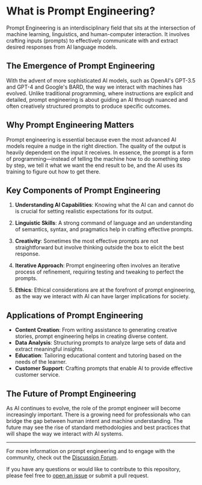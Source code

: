 # What is Prompt Engineering?

Prompt Engineering is an interdisciplinary field that sits at the intersection of machine learning, linguistics, and human-computer interaction. It involves crafting inputs (prompts) to effectively communicate with and extract desired responses from AI language models.

## The Emergence of Prompt Engineering

With the advent of more sophisticated AI models, such as OpenAI's GPT-3.5 and GPT-4 and Google's BARD, the way we interact with machines has evolved. Unlike traditional programming, where instructions are explicit and detailed, prompt engineering is about guiding an AI through nuanced and often creatively structured prompts to produce specific outcomes.

## Why Prompt Engineering Matters

Prompt engineering is essential because even the most advanced AI models require a nudge in the right direction. The quality of the output is heavily dependent on the input it receives. In essence, the prompt is a form of programming—instead of telling the machine how to do something step by step, we tell it what we want the end result to be, and the AI uses its training to figure out how to get there.

## Key Components of Prompt Engineering

1. **Understanding AI Capabilities**: Knowing what the AI can and cannot do is crucial for setting realistic expectations for its output.

2. **Linguistic Skills**: A strong command of language and an understanding of semantics, syntax, and pragmatics help in crafting effective prompts.

3. **Creativity**: Sometimes the most effective prompts are not straightforward but involve thinking outside the box to elicit the best response.

4. **Iterative Approach**: Prompt engineering often involves an iterative process of refinement, requiring testing and tweaking to perfect the prompts.

5. **Ethics**: Ethical considerations are at the forefront of prompt engineering, as the way we interact with AI can have larger implications for society.

## Applications of Prompt Engineering

- **Content Creation**: From writing assistance to generating creative stories, prompt engineering helps in creating diverse content.
- **Data Analysis**: Structuring prompts to analyze large sets of data and extract meaningful insights.
- **Education**: Tailoring educational content and tutoring based on the needs of the learner.
- **Customer Support**: Crafting prompts that enable AI to provide effective customer service.

## The Future of Prompt Engineering

As AI continues to evolve, the role of the prompt engineer will become increasingly important. There is a growing need for professionals who can bridge the gap between human intent and machine understanding. The future may see the rise of standard methodologies and best practices that will shape the way we interact with AI systems.

---

For more information on prompt engineering and to engage with the community, check out the [Discussion Forum](https://github.com/YourUsername/prompt-engineering/discussions).

If you have any questions or would like to contribute to this repository, please feel free to [open an issue](https://github.com/YourUsername/prompt-engineering/issues/new) or submit a pull request.

